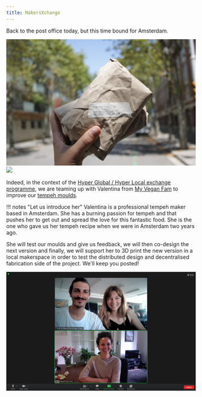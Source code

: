 ```yaml
---
title: MakersXchange
---
```


Back to the post office today, but this time bound for Amsterdam.

![](shipped-moulds02.JPG)
![](shipped-moulds01.JPG)

Indeed, in the context of the [Hyper Global / Hyper Local exchange programme](https://makersxchange.eu/), we are teaming up with Valentina from [My Vegan Fam](https://www.myveganfam.com/) to improve our [tempeh moulds](tempeh-moulds.html).

!!! notes "Let us introduce her"
    Valentina is a professional tempeh maker based in Amsterdam. She has a burning passion for tempeh and that pushes her to get out and spread the love for this fantastic food. She is the one who gave us her tempeh recipe when we were in Amsterdam two years ago.

She will test our moulds and give us feedback, we will then co-design the next version and finally, we will support her to 3D print the new version in a local makerspace in order to test the distributed design and decentralised fabrication side of the project. We'll keep you posted!

![](screenshot-HGHL.png)
